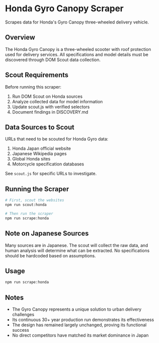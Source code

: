 # Honda Gyro Canopy Scraper

Scrapes data for Honda's Gyro Canopy three-wheeled delivery vehicle.

## Overview

The Honda Gyro Canopy is a three-wheeled scooter with roof protection used for delivery services. All specifications and model details must be discovered through DOM Scout data collection.

## Scout Requirements

Before running this scraper:
1. Run DOM Scout on Honda sources
2. Analyze collected data for model information
3. Update scout.js with verified selectors
4. Document findings in DISCOVERY.md

## Data Sources to Scout

URLs that need to be scouted for Honda Gyro data:
1. Honda Japan official website
2. Japanese Wikipedia pages
3. Global Honda sites
4. Motorcycle specification databases

See `scout.js` for specific URLs to investigate.

## Running the Scraper

```bash
# First, scout the websites
npm run scout:honda

# Then run the scraper
npm run scrape:honda
```

## Note on Japanese Sources

Many sources are in Japanese. The scout will collect the raw data, and human analysis will determine what can be extracted. No specifications should be hardcoded based on assumptions.

## Usage

```bash
npm run scrape:honda
```

## Notes

- The Gyro Canopy represents a unique solution to urban delivery challenges
- Its continuous 30+ year production run demonstrates its effectiveness
- The design has remained largely unchanged, proving its functional success
- No direct competitors have matched its market dominance in Japan